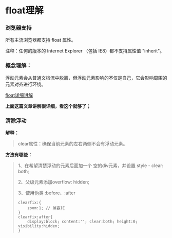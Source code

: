 # float理解

### 浏览器支持

所有主流浏览器都支持 float 属性。

注释：任何的版本的 Internet Explorer （包括 IE8）都不支持属性值 "inherit"。

### 概念理解：

浮动元素会从普通文档流中脱离，但浮动元素影响的不仅是自己，它会影响周围的元素对齐进行环绕。

[float详细讲解](http://luopq.com/2015/11/08/CSS-float/)

**上面这篇文章讲解很详细，看这个就够了；**



### 清除浮动

**解释：**

> clear属性：确保当前元素的左右两侧不会有浮动元素。

**方法有哪些：**

> 1、在希望清楚浮动的元素后面加一个 空的div元素，并设置 style - clear: both;
>
> 2、父级元素添加overflow: hidden;
>
> 3、使用伪类  :before、:after
>
> ```
> clearfix:{
>     zoom:1; // 兼容IE
> }
> clearfix:after{
>     display:block; content:''; clear:both; height:0; visibility:hidden;
> }
> ```
>
> 